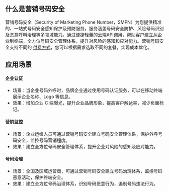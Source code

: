 ## 什么是营销号码安全
营销号码安全（Security of Marketing Phone Number，SMPN）为您提供精准的、一站式号码安全感知保护及预防服务，服务涵盖号码安全防护、风险号码识别及恶意呼叫治理等多领域能力。通过便捷轻量的云端API调用，帮助客户建立从企业到终端，全方位号码安全管理体系，提升对风险的感知和应对能力。营销号码安全支持不同的 [付费方式](https://cloud.tencent.com/document/product/1127/39350)，您可以根据需求选取不同的套餐，实现成本优化。

## 应用场景
#### 企业认证
- 场景：当企业号码外呼时，品牌企业通过使用号码认证服务，可以在移动终端展示企业名称、Logo 等信息。
- 效果：增加企业 C 端曝光，提升企业品牌形象，提高客户触达率，减少负面标记。

#### 营销监控
- 场景：企业运维人员可通过营销号码安全建立号码安全管理体系，保护外呼号码安全，监控号码营销程度。
- 效果：建立全方位号码安全管理体系，提升企业对风险的感知及应对能力。

#### 号码治理
- 场景：全国及区域运营商，可通过营销号码安全建立号码治理体系，监控号码恶意活动，保护终端安全。
- 效果：建立全方位号码治理体系，识别号码恶意行为，遏制号码违法行为。
